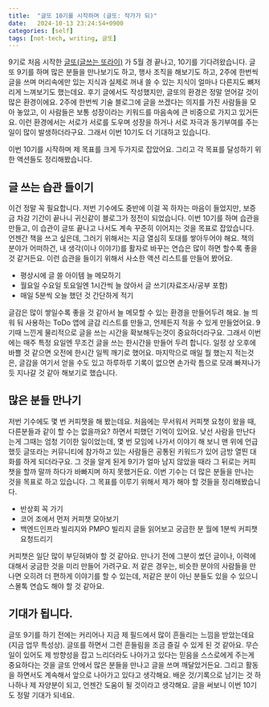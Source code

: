 ```yaml
---
title:  "글또 10기를 시작하며 (글또: 작가가 되)"
date:   2024-10-13 23:24:54+0900
categories: [self]
tags: [not-tech, writing, 글또]
---
```


9기로 처음 시작한 [글또(글쓰는 또라이)](https://geultto.github.io) 가 5월 경 끝나고, 10기를 기다려왔습니다. 글또 9기를 하며 많은 분들을 만나보기도 하고, 행사 조직을 해보기도 하고, 2주에 한번씩 글을 쓰며 머리속에만 있는 지식과 실제로 꺼내 쓸 수 있는 지식이 얼마나 다른지도 뼈저리게 느껴보기도 했는데요. 후기 글에서도 작성했지만, 글또의 환경은 정말 얻어갈 것이 많은 환경이에요. 2주에 한번씩 기술 블로그에 글을 쓰겠다는 의지를 가진 사람들을 모아 놓았고, 이 사람들은 보통 성장이라는 키워드를 마음속에 큰 비중으로 가지고 있거든요. 이런 환경에서는 서로가 서로를 도우며 성장을 하거나 서로 자극과 동기부여를 주는 일이 많이 발생하더라구요. 그래서 이번 10기도 더 기대하고 있습니다.

이번 10기를 시작하며 제 목표를 크게 두가지로 잡았어요. 그리고 각 목표를 달성하기 위한 액션들도 정리해봤습니다.

## 글 쓰는 습관 들이기

이건 정말 꼭 필요합니다. 저번 기수에도 중반에 이걸 꼭 하자는 마음이 들었지만, 보증금 차감 기간이 끝나니 귀신같이 블로그가 정전이 되었습니다. 이번 10기를 하며 습관을 만들고, 이 습관이 글또 끝나고 나서도 계속 꾸준히 이어지는 것을 목표로 잡았습니다. 언젠간 책을 쓰고 싶은데, 그러기 위해서는 지금 열심히 토대를 쌓아두어야 해요. 책의 분야가 어떠하건, 내 생각(이나 이야기)를 활자로 바꾸는 연습은 많이 하면 할수록 좋을 것 같거든요. 이런 습관을 들이기 위해서 사소한 액션 리스트를 만들어 봤어요.

- 평상시에 글 쓸 아이템 늘 메모하기
- 월요일 수요일 토요일엔 1시간씩 늘 앉아서 글 쓰기(자료조사/공부 포함)
- 매일 5분씩 오늘 했던 것 간단하게 적기

글감은 많이 쌓일수록 좋을 것 같아서 늘 메모할 수 있는 환경을 만들어두려 해요. 늘 띄워 둬 사용하는 ToDo 앱에 글감 리스트를 만들고, 언제든지 적을 수 있게 만들었어요. 9기때 느낀게 물리적으로 글을 쓰는 시간을 확보해두는것이 중요하더라구요. 그래서 이번에는 매주 특정 요일엔 무조건 글을 쓰는 한시간을 만들어 두려 합니다. 일정 상 오후에 바쁠 것 같으면 오전에 한시간 일찍 깨기로 했어요. 마지막으로 매일 뭘 했는지 적는것은, 글감을 여기서 얻을 수도 있고 하루하루 기록이 없으면 손가락 틈으로 모래 빠져나가듯 지나갈 것 같아 해보기로 했습니다.

## 많은 분들 만나기

저번 기수에도 몇 번 커피챗을 해 봤는데요. 처음에는 무서워서 커피챗 요청이 왔을 때, 다른분들과 같이 할 수는 없을까요? 하면서 피했던 기억이 있어요. 낮선 사람을 만난다는게 그때는 엄청 기이한 일이었는데, 몇 번 모임에 나가서 이야기 해 보니 맨 위에 언급했듯 글또라는 커뮤니티에 참가하고 있는 사람들은 공통된 키워드가 있어 금방 열띈 대화를 하게 되더라구요. 그 것을 알게 된게 9기가 얼마 남지 않았을 때라 그 뒤로는 커피챗을 할까 말까 하다가 바빠지며 하지 못했거든요. 이번 기수는 더 많은 분들을 만나는 것을 목표로 하고 있습니다. 그 목표를 이루기 위해서 제가 해야 할 것들을 정리해봤습니다.

- 반상회 꼭 가기
- 코어 조에서 먼저 커피챗 모아보기
- 백엔드인프라 빌리지와 PMPO 빌리지 글들 읽어보고 궁금한 분 월에 1분씩 커피챗 요청드리기

커피챗은 일단 많이 부딛혀봐야 할 것 같아요. 만나기 전에 그분이 썼던 글이나, 이력에 대해서 궁금한 것을 미리 만들어 가려구요. 저 같은 경우는, 비슷한 분야의 사람들을 만나면 오히려 더 편하게 이야기를 할 수 있는데, 저같은 분이 아닌 분들도 있을 수 있으니 스몰톡 연습도 해야 할 것 같아요. 

## 기대가 됩니다.

글또 9기를 하기 전에는 커리어나 지금 제 필드에서 많이 흔들리는 느낌을 받았는데요(지금 업무 특성상). 글또를 하면서 그런 흔들림을 조금 즐길 수 있게 된 것 같아요. 무슨 일이 있어도 제 방향성을 잡고 느리더라도 나아가고 있다는 믿음을 스스로에게 주는게 중요하다는 것을 글또 안에서 많은 분들을 만나고 글을 쓰며 깨달았거든요. 그리고 활동을 하면서도 계속해서 앞으로 나아가고 있다고 생각해요. 배운 것/기록으로 남기는 것 하나하나 제 자양분이 되고, 언젠간 도움이 될 것이라고 생각해요. 글을 써보니 이번 10기도 정말 기대가 되네요.